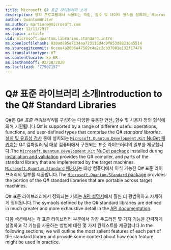```yaml
---
title: Microsoft Q# 표준 라이브러리 소개
description: 양자 프로그램에서 사용되는 작업, 함수 및 데이터 형식을 정의하는 Microsoft Q# 표준 라이브러리에 대해 알아봅니다.
author: QuantumWriter
ms.author: martinro@microsoft.com
ms.date: 12/11/2017
ms.topic: article
uid: microsoft.quantum.libraries.standard.intro
ms.openlocfilehash: 820ad885e7134aa723116d4c9f853d88210a5514
ms.sourcegitcommit: 6ccea4a2006a47569c4e2c2cb37001e132f17476
ms.translationtype: HT
ms.contentlocale: ko-KR
ms.lasthandoff: 02/28/2020
ms.locfileid: "77907157"
---
```

# <a name="introduction-to-the-q-standard-libraries"></a><span data-ttu-id="9c571-103">Q# 표준 라이브러리 소개</span><span class="sxs-lookup"><span data-stu-id="9c571-103">Introduction to the Q# Standard Libraries</span></span> #

<span data-ttu-id="9c571-104">Q#은 Q# *표준 라이브러리*를 구성하는 다양한 유용한 연산, 함수 및 사용자 정의 형식에 의해 지원됩니다.</span><span class="sxs-lookup"><span data-stu-id="9c571-104">Q# is supported by a range of different useful operations, functions, and user-defined types that comprise the Q# *standard libraries*.</span></span>
<span data-ttu-id="9c571-105">[설치 및 유효성 검사](xref:microsoft.quantum.install) 중에 설치되는 [`Microsoft.Quantum.Development.Kit` NuGet 패키지](https://www.nuget.org/packages/microsoft.quantum.development.kit)는 Q# 컴파일러 및 대상 컴퓨터에서 구현되는 표준 라이브러리의 일부를 제공합니다.</span><span class="sxs-lookup"><span data-stu-id="9c571-105">The [`Microsoft.Quantum.Development.Kit` NuGet package](https://www.nuget.org/packages/microsoft.quantum.development.kit) installed during [installation and validation](xref:microsoft.quantum.install) provides the Q# compiler, and parts of the standard library that are implemented by the target machines.</span></span>
<span data-ttu-id="9c571-106">[`Microsoft.Quantum.Standard` 패키지](https://www.nuget.org/packages/microsoft.quantum.standard)는 대상 컴퓨터에서 이식 가능한 Q# 표준 라이브러리의 일부를 제공합니다.</span><span class="sxs-lookup"><span data-stu-id="9c571-106">The [`Microsoft.Quantum.Standard` package](https://www.nuget.org/packages/microsoft.quantum.standard) provides the portion of the Q# standard libraries that are portable across target machines.</span></span>

<span data-ttu-id="9c571-107">Q# 표준 라이브러리에서 정의되는 기호는 [API 설명서](xref:microsoft.quantum.standardlibsintro)에서 훨씬 더 광범위하고 자세하게 정의됩니다.</span><span class="sxs-lookup"><span data-stu-id="9c571-107">The symbols defined by the Q# standard libraries are defined in much greater and more exhaustive detail in the [API documentation](xref:microsoft.quantum.standardlibsintro).</span></span>

<span data-ttu-id="9c571-108">다음 섹션에서는 각 표준 라이브러리 부분에서 가장 두드러진 몇 가지 기능을 간략하게 설명하고 각 기능을 사용하는 방법에 대한 몇 가지 컨텍스트를 제공합니다.</span><span class="sxs-lookup"><span data-stu-id="9c571-108">In the following sections, we will outline the most salient features of each part of the standard library and provide some context about how each feature might be used in practice.</span></span>
